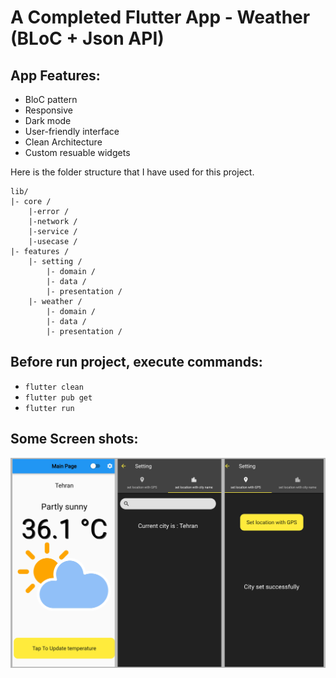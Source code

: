 # A Completed Flutter App - Weather (BLoC + Json API)

## App Features:
* BloC pattern
* Responsive
* Dark mode
* User-friendly interface
* Clean Architecture
* Custom resuable widgets

Here is the folder structure that I have used for this project.

```
lib/
|- core /
    |-error / 
    |-network /
    |-service /
    |-usecase /
|- features /
    |- setting /
        |- domain /
        |- data /
        |- presentation /
    |- weather /
        |- domain /
        |- data /
        |- presentation /
```

## Before run project, execute commands:
- `flutter clean`
- `flutter pub get`
- `flutter run`


## Some Screen shots:
![Banner](https://github.com/b3hzadsh/weather-clean/blob/weather_app/images/all%20in%20one.jpg?raw=true)